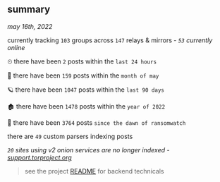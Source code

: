 
## summary
_may 16th, 2022_

currently tracking `103` groups across `147` relays & mirrors - _`53` currently online_

⏲ there have been `2` posts within the `last 24 hours`

🦈 there have been `159` posts within the `month of may`

🪐 there have been `1047` posts within the `last 90 days`

🏚 there have been `1478` posts within the `year of 2022`

🦕 there have been `3764` posts `since the dawn of ransomwatch`

there are `49` custom parsers indexing posts

_`20` sites using v2 onion services are no longer indexed - [support.torproject.org](https://support.torproject.org/onionservices/v2-deprecation/)_

> see the project [README](https://github.com/thetanz/ransomwatch#ransomwatch--) for backend technicals
